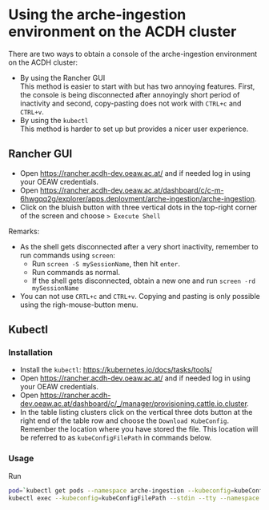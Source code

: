 # Using the arche-ingestion environment on the ACDH cluster

There are two ways to obtain a console of the arche-ingestion environment on the ACDH cluster:

* By using the Rancher GUI  
  This method is easier to start with but has two annoying features.
  First, the console is being disconnected after annoyingly short period of inactivity
  and second, copy-pasting does not work with `CTRL+c` and `CTRL+v`.
* By using the `kubectl`  
  This method is harder to set up but provides a nicer user experience.

## Rancher GUI

* Open https://rancher.acdh-dev.oeaw.ac.at/ and if needed log in using your OEAW credentials.
* Open https://rancher.acdh-dev.oeaw.ac.at/dashboard/c/c-m-6hwgqq2g/explorer/apps.deployment/arche-ingestion/arche-ingestion.
* Click on the bluish button with three vertical dots in the top-right corner of the screen and choose `> Execute Shell`

Remarks:

* As the shell gets disconnected after a very short inactivity, remember to run commands using `screen`:
  * Run `screen -S mySessionName`, then hit `enter`.
  * Run commands as normal.
  * If the shell gets disconnected, obtain a new one and run `screen -rd mySessionName`
* You can not use `CRTL+c` and `CTRL+v`. Copying and pasting is only possible using the righ-mouse-button menu.

## Kubectl

### Installation

* Install the `kubectl`: https://kubernetes.io/docs/tasks/tools/
* Open https://rancher.acdh-dev.oeaw.ac.at/ and if needed log in using your OEAW credentials.
* Open https://rancher.acdh-dev.oeaw.ac.at/dashboard/c/_/manager/provisioning.cattle.io.cluster.
* In the table listing clusters click on the vertical three dots button at the right end of the table row
  and choose the `Download KubeConfig`.
  Remember the location where you have stored the file.
  This location will be referred to as `kubeConfigFilePath` in commands below.

### Usage

Run
```bash
pod=`kubectl get pods --namespace arche-ingestion --kubeconfig=kubeConfigFilePath | grep Running | head -n 1 | sed -e 's/ .*//'`
kubectl exec --kubeconfig=kubeConfigFilePath --stdin --tty --namespace arche-ingestion $pod -- /bin/bash
```
